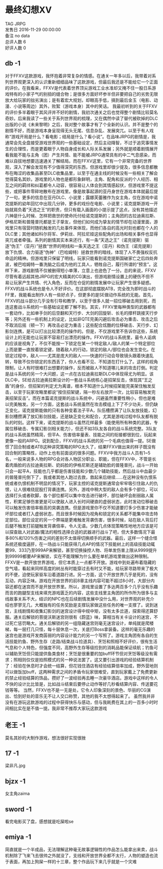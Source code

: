 



# 最终幻想XV
  
TAG JRPG  
发售日 2016-11-29 00:00:00  
备注 no data  
总评人数 6  
好评人数 0
##  db -1 


 对于FFXV这款游戏，我怀抱着非常复杂的情感。在通关一年多以后，我带着对系列世界观更深入的认识重新细细品味了这款游戏，但最后我还是不能给它一个正面的评价。在我看来，FFXV是代表着世界顶尖游戏工业水准却又掩不住一股日系游戏特有的小家子气的别扭的缝合物；是很多方面好坏参半但非要把自己的劣势无限放大给玩家的拙劣演出；是有着宏大规划，却眼高手低，搞到最后金玉（电影、动漫、小说等周边）其外，败絮（游戏本身）其中的笑话。
我最初听到的关于FFXV的评价多半着眼于其风评并不好的剧情，我初次通关之后也觉得整个剧情比较莫名奇妙。后来我读了一些关于系列世界观的梳理，又在偶然中读了替代被砍掉的DLC出版的小说《未来黎明》之后，我对整个故事才有了个全新的认识。并不是整个的剧情不好，而是游戏本身呈现得无头无尾、信息杂乱、发展突兀。以至于有人戏称“游戏开局是什么？看电影；结局是什么？看小说”。在品味JRPG的剧情是，我通常会先全盘接受游戏世界观的一些基础设定，然后主动降智，不过于追究事情发生的合理性，而是更着眼于人物自身成长和人际关系发展；另外就是顺着剧情展开看我能不能与主角（团）产生共情、能不能被JRPG通常具有的中二气息感染，而难以自拔地想要迅速通关了解结局。而在FFXV这里，它有一个非常完备的世界观，深入了解会发现有不少值得深究的东西，但游戏里却很少提及，很多信息都散布在晦涩的收集品甚至DLC收集品里，以至于在通主线的时候没有一些相关了解会觉得莫名其妙。游戏里的人物也是都形象鲜明，主角、配角和反派的个人经历、相互之间的羁绊和纠葛都令人动容，很容易让人体会到其情感起伏，但游戏里不提这些，或把事件零碎地散布在游戏里。像是故事起源的亚丹身世在游戏本体就最后提了一句，更多的信息在亚丹DLC、小说里；露娜芙蕾雅作为女主角，仅在游戏中诺克提斯的幼年回忆中出现几分钟，更多的戏份在电影、小说里；诺克提斯游戏一开始就肩负着”天选之王“的职责，但只有载入画面的小提示提了这点，没有其他描述六神是什么时候、怎样把救世的使命托付给诺克提斯的；主角团的古拉迪奥拉斯、伊格尼斯和普隆普托都是王子挚友，但他们如何成为挚友的情节却在动漫里面，游戏里只有宿营时随机触发的几处事件来体现，而他们各自的高光时刻也都在个人的DLC里；其他诸如科尔将军、伊莉丝、阿拉尼娅这些配角的出场和相关事件也显得突兀或者牵强。系列的剧情其实本来还行，有一条“天选之王”（诺克提斯）驱逐“伪王”（亚丹）”拯救“世界的明线和一条天选之王（亚丹）和伪王（诺克提斯）放下仇恨、合力驱逐“伪神”（巴哈姆特）拯救世界的暗线，体现了人不畏强权反抗命运的精神。但游戏里只保留了明线，玩家只能看到诺克提斯国破家亡之后四处奔波，被巴哈姆特一番洗脑之后成为他的工具人，牺牲自己，履行所谓的“预言”。这样下来，游戏剧情不仅被删得短小单薄，立意上也逊色了一分。总的来说，FFXV尽管有着远超其他JRPG的宏大精美的CG演出，但游戏剧情设置上的硬伤不但不易让玩家产生共情、代入角色，反而在仓促的剧情发展中让玩家产生很多疑惑。
FFXV的战斗系统也是令人不好评价。在这部彻底摆脱ATB，完全改为即时战斗的FF里，我能看出制作人有一些好点子，但更多的是SE做动作系统的无能。首先，FFXV的战斗部分几乎没有引导和教学，以至于很多人就一招位移破击用到死，而连这套战斗系统的一些基础设定都了解不到。其实，FFXV里每种类型的武器都有一套动作，比如单手剑的后空翻和天行步、大剑的回旋斩、长毛的撑杆跳接天行步等；另外还有一些机制上的设定，比如非QTE完美闪避后攻击必为重击、攻击之后不取消后摇（顿一下）再攻击必定为重击；这些配合炫酷的位移破击、天行步、幻影剑连携，是可以打出比较漂亮的操作的。但是，不仅游戏里不告诉你这些，系统设计上的无能也让玩家不容易打出漂亮的操作。FFXV的战斗系统里，最令人诟病的应该是视角了，不仅不能按一下锁定在某一个特定敌人/敌人的某一个特定部位上而是要一直按着锁定键，随着敌人的行动，锁定的敌人/部位也会发生变化。在锁定过程中，敌人——尤其是庞大的敌人——快速的行动会导致镜头跟着快速乱转，导致不仅你锁定的东西丢了，你人也看不见、不知道在打什么了。这样的视角限制，让人有时很难打出想要的操作，反而被敌人不知道哪儿来的攻击打倒。判定是战斗系统的另一个大问题，这一点在古拉迪奥拉斯DLC中体现得尤为明显。该DLC中，SE给古拉迪奥拉斯设计的一套战斗系统核心是招架反击，体现其“王之盾”的身份，但招架的判定尤为离谱，根本不知道什么时候招架能完美架住触发反击，以至于玩家攻略里都说“按住招架键，隔一秒左右放开一次，比较容易触发完美招架反击”。而在本篇诺克提斯的战斗系统中，闪避虽然重要性稍小，但也是难以完美触发。另一个方面，这套战斗系统虽然在攻击模组上下了不少功夫，但仍缺乏变化，诺克提斯能做的只有各种变着法子平A，队伍槽攒满了让队友放技能，幻影剑槽攒满了放幻影剑技能，还是缺乏变化和配合，尤其是游戏过程中队友都有脱队的时刻。这样下来，诺克提斯的战斗虽然花样最多（能使用所有种类的武器，专属位移破击、专属幻影剑相关能力），但还不如3队友各自的战斗系统完整。3队友的战斗系统虽然精简，但平A、伤害倍率量表、技能之间的衔接都很到位，玩起来更像一般的ARPG。说到配合，FFXV的战斗系统的另一个毛病也值得一提。SE做惯了回合制或者ATB这种讲究策略的RPG太久了，结果FFXV做出来的样子既没有回合制的策略性，动作上也有前面说的很多问题。FFXV中我方战斗人员有1~5名，一般来说多人物的RPG会对各人物区分职业、职能，但在FFXV中，不管是长着肉盾脸的古拉迪奥拉斯、奶妈脸的伊格尼斯还是辅助脸的普隆普托，战斗一开始只会一起平A，技能也几乎都是伤害技能和少数几个辅助技能，然后战斗中血最少的普隆普托倒下了，我或者其他人跑过去救，救起来后继续……在这种没有仇恨系统或者仇恨机制不明显的情况下，玩家主控的诺克提斯通常会牢牢吸引住敌人的仇恨，让人很难绕屁股打背袭连携。另外，游戏中稍大型的敌人会有多个部位，可以选择打头或者砍脚，各个部位都可以集中攻击进行破坏，部位破坏会削弱敌人属性，积累足够伤害更是可以使敌人进入长时间硬直的虚弱状态，此时发动位移破击可以触发伤害倍率极高的突袭连携。但是游戏里你不仅不知道要打多少伤害才能破坏部位或者打入虚弱状态，而且很多时候因为视角和锁定的关系都不能集中攻击特定部位。部位设定的另一个弊端是更难触发背袭伤害，很多时候，站在敌人背后打后腿不触发打前腿触发背袭倍率，令人无语。少数几点体现策略性地地方应该是可以探查敌人对武器/魔法的相性选择合适的武器进行战斗了吧，但大多数情况下最多80%和120%伤害之间的差别不太值得切换顺手的武器。最后，这样一个缝合怪系统还极度逼肝，在一场战斗只能获得几点AP的情况下技能树上的高级技能动辄要99、333乃至999AP来解锁，甚至切换操控人物、将单发伤害上限从9999提升到99999都要AP来解锁，实在不能理解为什么要在单机游戏里做出这种限制。
FFXV是一款开放世界游戏，但它本质上一点都不开放。游戏中到处遍布着隐藏的空气墙，看起来同样高度的树丛有时能穿过去有时又不能，给玩家寻路带来了极大的不便，迫使玩家驱车沿着道路行进。另一方面，这个开放世界几乎是死的，没有互动，内容乏味。游戏在开放世界的前8章主线内容可能不超过8小时，大部分内容还都在迷宫而不是开放世界里。所以，游戏里设置了多达两百多个几乎没有乐趣而言的跑腿型支线来填充游戏匮乏的内容，这些支线里主角团的所作所为很多与主线故事关系不大，结识的NPC也在后续剧情发展中没什么用，对世界观的补充介绍也寥寥无几，大概独有的任务奖励是支撑玩家做这些任务的唯一支撑了。说到迷宫，主线剧情和收集幻影剑的迷宫设计得中规中矩，没有太多岔道，探索得还算舒服。通关后解锁的菩提沃斯迷宫则很有《蔚蓝》味，算相当有关卡设计的迷宫，不过死亡惩罚略大。通关后解锁的另一组隐藏迷宫则毫无迷宫设计，单纯就是爬楼梯，每一层打几只怪，每十层休息一次，关底打Boss拿装备。这样的毫无乐趣的迷宫也是游戏开发商孱弱的内容设计能力的另一个写照了。游戏主角团有各自的生活技能钓鱼、野外生存（走路/结束战斗捡道具）、烹饪和照相不好评价，很有生活气息和个人特色，但强度不同，高野外生存等级捡到的消耗品能保证续航；钓鱼可以辅助烹饪但只能提供鱼类食材；烹饪是很重要的加buff环节但对烹饪等级没有需求；照相则仅仅是拍照模式的另一种说法罢了。这又要引出游戏的经验结算机制了：经验在休息时才会统一结算，但花钱住酒店有经验结算倍率加成，野外营地则可以做饭加buff，这两种需求之间的矛盾令玩家很难受，直到玩家戴上了免费更新的禁止经验结算的饰品，攒好了一波经验再去睡一次豪华酒店。游戏中这样的令人不快的设计比比皆是，比如战斗结束后要停止动作等好几秒看结算内容、传送要花钱等等。
当然，FFXV也不是一无是处，它令人印象深刻的景色、华丽的CG演出、恰到好处的音乐无不让人交口称赞，其他的我不太想得起来了。
虽然我并非没有在游玩这款游戏的过程中获得快乐与感动，但与我耗费在其上的一百多小时时间相比实在是不值一提。我非常不推荐大家玩这款游戏 
## 老王 -1


莫名其妙的大制作游戏，想法很好实现很挫
## 17 -1


梁非凡.jpg
## bjzx -1


女主角zaima
## sword -1


看完电影买了盘，感想就是吃屎啦se
## emiya -1


简直就是一个半成品，无法理解这种毫无故事逻辑性的作品怎么能拿出来卖，战斗机制除了飞来飞去很帅之外就没了，支线和开放世界全都不太行，人物的塑造也流于表面，再加上狗屎一样的十三章，整个作品玩下来几乎就是一个灾难